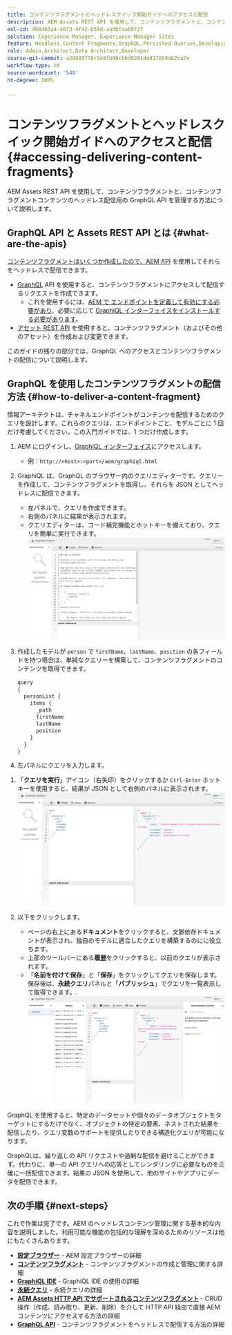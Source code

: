 ```yaml
---
title: コンテンツフラグメントとヘッドレスクイック開始ガイドへのアクセスと配信
description: AEM Assets REST API を使用して、コンテンツフラグメントと、コンテンツフラグメントコンテンツのヘッドレス配信用の GraphQL API を管理する方法について説明します。
exl-id: 4664b3a4-4873-4f42-b59d-aadbfaa6072f
solution: Experience Manager, Experience Manager Sites
feature: Headless,Content Fragments,GraphQL,Persisted Queries,Developing
role: Admin,Architect,Data Architect,Developer
source-git-commit: a28883778c5e8fb90cbbd0291ded17059ab2ba7e
workflow-type: ht
source-wordcount: '548'
ht-degree: 100%

---
```


# コンテンツフラグメントとヘッドレスクイック開始ガイドへのアクセスと配信 {#accessing-delivering-content-fragments}

AEM Assets REST API を使用して、コンテンツフラグメントと、コンテンツフラグメントコンテンツのヘッドレス配信用の GraphQL API を管理する方法について説明します。

## GraphQL API と Assets REST API とは {#what-are-the-apis}

[コンテンツフラグメントはいくつか作成したので、AEM API](create-content-fragment.md) を使用してそれらをヘッドレスで配信できます。

* [GraphQL](/help/sites-developing/headless/graphql-api/graphql-api-content-fragments.md) API を使用すると、コンテンツフラグメントにアクセスして配信するリクエストを作成できます。
   * これを使用するには、[AEM で エンドポイントを定義して有効にする必要があり](/help/sites-developing/headless/graphql-api/graphql-endpoint.md#enabling-graphql-endpoint)、必要に応じて [GraphiQL インターフェイスをインストールする必要があります](/help/sites-developing/headless/graphql-api/graphql-api-content-fragments.md#installing-graphiql-interface)。
* [アセット REST API](/help/assets/assets-api-content-fragments.md) を使用すると、コンテンツフラグメント（およびその他のアセット）を作成および変更できます。

このガイドの残りの部分では、GraphQL へのアクセスとコンテンツフラグメントの配信について説明します。

## GraphQL を使用したコンテンツフラグメントの配信方法 {#how-to-deliver-a-content-fragment}

情報アーキテクトは、チャネルエンドポイントがコンテンツを配信するためのクエリを設計します。これらのクエリは、エンドポイントごと、モデルごとに 1 回だけ考慮してください。この入門ガイドでは、1 つだけ作成します。

1. AEM にログインし、[GraphiQL インターフェイス](/help/sites-developing/headless/graphql-api/graphiql-ide.md)にアクセスします。
   * 例：`http://<host>:<port>/aem/graphiql.html`

1. GraphiQL は、GraphQL のブラウザー内のクエリエディターです。クエリーを作成して、コンテンツフラグメントを取得し、それらを JSON としてヘッドレスに配信できます。
   * 左パネルで、クエリを作成できます。
   * 右側のパネルに結果が表示されます。
   * クエリエディターは、コード補完機能とホットキーを備えており、クエリを簡単に実行できます。
     ![GraphiQL エディター](assets/graphiql.png)

1. 作成したモデルが `person` で `firstName`、`lastName`、`position` の各フィールドを持つ場合は、単純なクエリーを構築して、コンテンツフラグメントのコンテンツを取得できます。

   ```text
   query 
   {
     personList {
       items {
         _path
         firstName
         lastName
         position
       }
     }
   }
   ```

1. 左パネルにクエリを入力します。
<!--
   ![GraphiQL query](assets/graphiql-query.png)
-->

1. 「**クエリを実行**」アイコン（右矢印）をクリックするか `Ctrl-Enter` ホットキーを使用すると、結果が JSON として右側のパネルに表示されます。
   ![GraphiQL の結果](assets/graphiql-results.png)

1. 以下をクリックします。
   * ページの右上にある&#x200B;**ドキュメント**&#x200B;をクリックすると、文脈依存ドキュメントが表示され、独自のモデルに適合したクエリを構築するのにに役立ちます。
   * 上部のツールバーにある&#x200B;**履歴**&#x200B;をクリックすると、以前のクエリが表示されます。
   * 「**名前を付けて保存**」と「**保存**」をクリックしてクエリを保存します。保存後は、**永続クエリ**&#x200B;パネルと「**パブリッシュ**」でクエリを一覧表示して取得できます。.
     ![GraphiQL ドキュメント](assets/graphiql-documentation.png)

GraphQL を使用すると、特定のデータセットや個々のデータオブジェクトをターゲットにするだけでなく、オブジェクトの特定の要素、ネストされた結果を配信したり、クエリ変数のサポートを提供したりできる構造化クエリが可能になります。

GraphQLは、繰り返しの API リクエストや過剰な配信を避けることができます。代わりに、単一の API クエリへの応答としてレンダリングに必要なものを正確に一括配信できます。結果の JSON を使用して、他のサイトやアプリにデータを配信できます。

## 次の手順 {#next-steps}

これで作業は完了です。AEM のヘッドレスコンテンツ管理に関する基本的な内容を説明しました。利用可能な機能の包括的な理解を深めるためのリソースは他にもたくさんあります。

* **[設定ブラウザー](create-configuration.md)** - AEM 設定ブラウザーの詳細
* **[コンテンツフラグメント](/help/assets/content-fragments/content-fragments.md)** - コンテンツフラグメントの作成と管理に関する詳細
* **[GraphiQL IDE](/help/sites-developing/headless/graphql-api/graphiql-ide.md)** - GraphiQL IDE の使用の詳細
* **[永続クエリ](/help/sites-developing/headless/graphql-api/persisted-queries.md)** - 永続クエリの詳細
* **[AEM Assets HTTP API でサポートされるコンテンツフラグメント](/help/assets/assets-api-content-fragments.md)** - CRUD 操作（作成、読み取り、更新、削除）を介して HTTP API 経由で直接 AEM コンテンツにアクセスする方法の詳細
* **[GraphQL API](/help/sites-developing/headless/graphql-api/graphql-api-content-fragments.md)** - コンテンツフラグメントをヘッドレスで配信する方法の詳細
